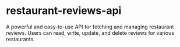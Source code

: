 # restaurant-reviews-api
A powerful and easy-to-use API for fetching and managing restaurant reviews. Users can read, write, update, and delete reviews for various restaurants. 
